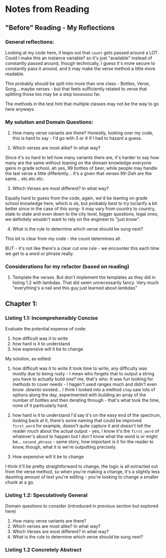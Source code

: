 # Notes from Reading

## "Before" Reading - My Reflections
### General reflections:
Looking at my code here, it leaps out that `count` gets passed around a LOT. Could I make this an instance variable? so it's just "available" instead of constantly passed around, though technically, I guess it's more secure to constantly pass it around, and it may make the verse method a little more readable.

This probably should be split into more than one class - Bottles, Verse, Song... maybe verses - but that feels sufficiently related to verse that splitting those too may be a step tooooooo far.

The methods in the test hint that multiple classes may not be the way to go here anyways.

### My solution and Domain Questions:
1. How many verse variants are there?
Honestly, looking over my code, this is hard to say - I'd go with 3 or 4 if I had to hazard a guess.

2. Which verses are most alike? In what way?

Since it's so hard to tell how many variants there are, it's harder to say how many are the same without leaning on the domain knowledge everyone gains in grade school, ah yes, 99 bottles of beer, while people may handle the last verse a little differently... it's a given that verses 99-2ish are the same... etc.etc.etc.

3. Which Verses are most different? In what way?

Equally hard to guess from the code, again, we'd be leaning on grade school knowledge here, which is ok, but probably best to try toclarify a bit better since in the case of this song- it may vary from country to country, state to state and even down to the city level, bigger questions, legal ones, we definitely wouldn't want to rely on the engineer to "just know".

4. What is the rule to determine which verse should be sung next?

This bit is clear from my code - the count determines all.

BUT - it's not like there's a clear cut one rule - we encounter this each time we get to a word or phrase really.

### Considerations for my refactor (based on reading)
1. Template the verses. But don't implement the templates as they did in listing 1.2 with lambdas. That did seem unnecessarily fancy. Very much "everything's a nail and this guy just learned about lambdas"



## Chapter 1:

### Listing 1.1: Incomprehensibly Concise

Evaluate the potential expense of code:
1. how difficult was it to write
2. how hard is it to understand
3. how expensive will it be to change

My solution, as edited:
1. how difficult was it to write
It took time to write, any difficulty was mostly due to being rusty - I mean who forgets that to output a string you have to actually build one? me, that's who. It was fun looking for methods to cover needs - I hagen't used ranges much and didn't even know .downto existed... I think I looked into a method `step` saw lots of options along the day, experimented with building an array of the number of bottles and then iterating through - that's what took the time, none of it particularly hard.

2. how hard is it to understand
I'd say it's on the easy end of the spectrum, looking back at it, there's some naming that could be improved `first_word` for example, doesn't quite capture it and doesn't tell the reader much about the actual output - yes, I know it's the `first_word` of whatever's about to happen but I don't know what the word is or might be... `second_phrase` - same story, how important is it for the reader to know, though, what it is we're outputting precisely.

3. How expensive will it be to change

I think it'll be pretty straightforward to change, the logic is all extracted out from the verse method, so when you're making a change, it's a slightly less daunting amount of text you're editing - you're looking to change a smaller chunk at a go.

### Listing 1.2: Speculatively General

Domain questions to consider (introduced in previous section but explored here)

1. How many verse variants are there?
2. Which verses are most alike? In what way?
3. Which Verses are most different? In what way?
4. What is the rule to determine which verse should be sung next?

### Listing 1.2 Concretely Abstract

